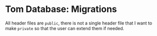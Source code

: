 # Tom Database: Migrations

All header files are `public`, there is not a single header file that I want to make `private` so that the user can extend them if needed.
